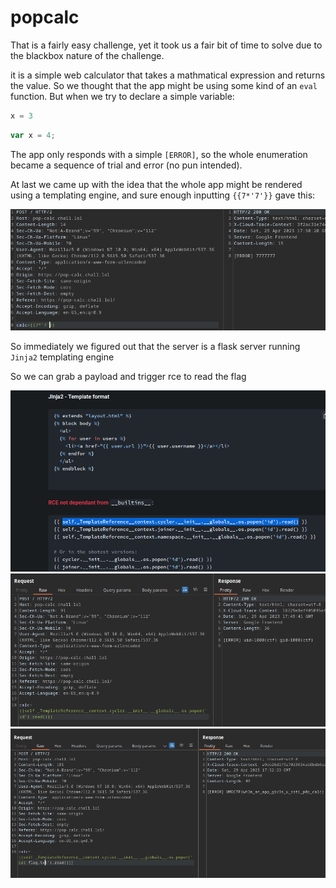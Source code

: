 # popcalc 

That is a fairly easy challenge, yet it took us a fair bit of time to solve due to the blackbox nature of the challenge.

it is a simple web calculator that takes a mathmatical expression and returns the value. So we thought that the app might be using some kind of an `eval` function. But when we try to declare a simple variable:

```python
x = 3
```

```javascript
var x = 4;
```

The app only responds with a simple `[ERROR]`, so the whole enumeration became a sequence of trial and error (no pun intended).

At last we came up with the idea that the whole app might be rendered using a templating engine, and sure enough inputting `{{7*'7'}}` gave this:

![ssti_poc](./images/pop_calc_ssti_poc.png)

So immediately we figured out that the server is a flask server running `Jinja2` templating engine

So we can grab a payload and trigger rce to read the flag

![payload](./images/pop_calc_rce.png)
![rce_poc](./images/pop_calc_rce_poc.png)
![flag](./images/pop_calc_flag.png)